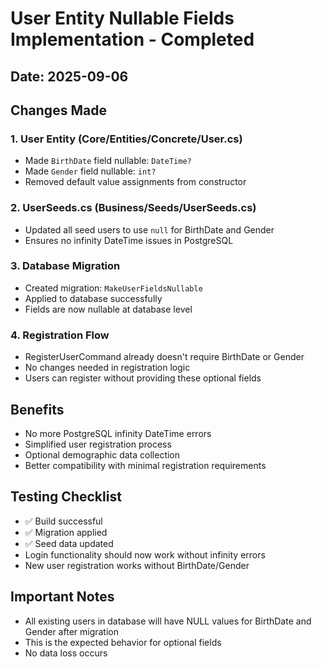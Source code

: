 # User Entity Nullable Fields Implementation - Completed

## Date: 2025-09-06

## Changes Made

### 1. User Entity (Core/Entities/Concrete/User.cs)
- Made `BirthDate` field nullable: `DateTime?`
- Made `Gender` field nullable: `int?`
- Removed default value assignments from constructor

### 2. UserSeeds.cs (Business/Seeds/UserSeeds.cs)
- Updated all seed users to use `null` for BirthDate and Gender
- Ensures no infinity DateTime issues in PostgreSQL

### 3. Database Migration
- Created migration: `MakeUserFieldsNullable`
- Applied to database successfully
- Fields are now nullable at database level

### 4. Registration Flow
- RegisterUserCommand already doesn't require BirthDate or Gender
- No changes needed in registration logic
- Users can register without providing these optional fields

## Benefits
- No more PostgreSQL infinity DateTime errors
- Simplified user registration process
- Optional demographic data collection
- Better compatibility with minimal registration requirements

## Testing Checklist
- ✅ Build successful
- ✅ Migration applied
- ✅ Seed data updated
- Login functionality should now work without infinity errors
- New user registration works without BirthDate/Gender

## Important Notes
- All existing users in database will have NULL values for BirthDate and Gender after migration
- This is the expected behavior for optional fields
- No data loss occurs